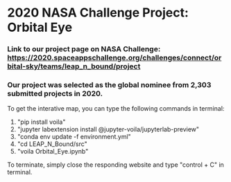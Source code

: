 # 2020 NASA Challenge Project: Orbital Eye
### Link to our project page on NASA Challenge: https://2020.spaceappschallenge.org/challenges/connect/orbital-sky/teams/leap_n_bound/project
### Our project was selected as the global nominee from 2,303 submitted projects in 2020.

To get the interative map, you can type the following commands in terminal:
1. "pip install voila"
2. "jupyter labextension install @jupyter-voila/jupyterlab-preview"
3. "conda env update -f environment.yml"
4. "cd LEAP_N_Bound/src"
5. "voila Orbital_Eye.ipynb"

To terminate, simply close the responding website and type "control + C" in terminal.

